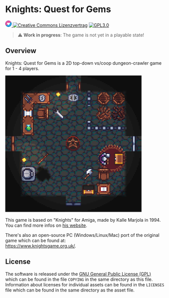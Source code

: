 
# Knights: Quest for Gems

<a href="https://love2d.org/">
         <img alt="LOVE" src="media/loveIcon.png"
         height="20">
</a>
<a rel="license" href="http://creativecommons.org/licenses/by-sa/4.0/"><img alt="Creative Commons Lizenzvertrag" style="border-width:0" src="https://i.creativecommons.org/l/by-sa/4.0/80x15.png"  /></a>
<a href="https://www.gnu.org/licenses/gpl-3.0.txt">
         <img alt="GPL3.0" src="https://upload.wikimedia.org/wikipedia/commons/thumb/8/86/GPL_v3_Blue_Badge.svg/120px-GPL_v3_Blue_Badge.svg.png"
         height="16">
</a>

> :warning: **Work in progress**: The game is not yet in a playable state!

## Overview 
Knights: Quest for Gems is a 2D top-down vs/coop dungeon-crawler game for 1 - 4 players.



![](media/preview.png)

This game is based on "Knights" for Amiga, made by Kalle Marjola in 1994.  
You can find more infos on [his website](https://rpr.kapsi.fi/games/design.shtml#knights).

There's also an open-source PC (Windows/Linux/Mac) port of the original game which can be found at:  
https://www.knightsgame.org.uk/.

## License
The software is released under the [GNU General Public License (GPL)](https://www.gnu.org/licenses/gpl-3.0.txt) which can be found in the file `COPYING` in the same directory as this file. Information about licenses for individual assets can be found in the `LICENSES` file which can be found in the same directory as the asset file.
